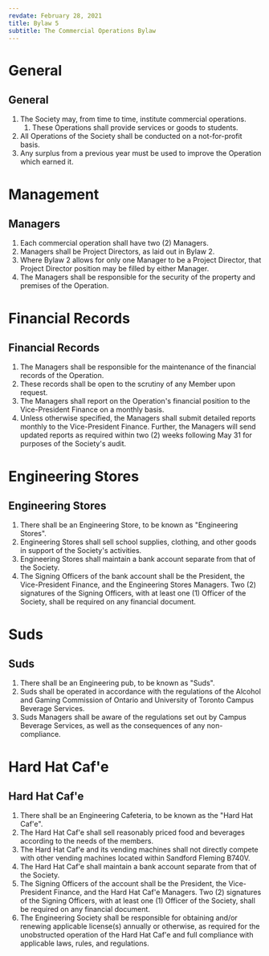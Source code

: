 ```yaml
---
revdate: February 28, 2021
title: Bylaw 5
subtitle: The Commercial Operations Bylaw
---
```


# General

## General
1. The Society may, from time to time, institute commercial operations.
   1. These Operations shall provide services or goods to students.
2. All Operations of the Society shall be conducted on a not-for-profit basis.
3. Any surplus from a previous year must be used to improve the Operation which earned it.

# Management

## Managers
1. Each commercial operation shall have two (2) Managers.
2. Managers shall be Project Directors, as laid out in Bylaw 2.
3. Where Bylaw 2 allows for only one Manager to be a Project Director, that Project Director position may be filled by either Manager.
4. The Managers shall be responsible for the security of the property and premises of the Operation.

# Financial Records

## Financial Records
1. The Managers shall be responsible for the maintenance of the financial records of the Operation.
2. These records shall be open to the scrutiny of any Member upon request.
3. The Managers shall report on the Operation's financial position to the Vice-President Finance on a monthly basis.
4. Unless otherwise specified, the Managers shall submit detailed reports monthly to the Vice-President Finance. Further, the Managers will send updated reports as required within two (2) weeks following May 31 for purposes of the Society's audit.

# Engineering Stores

## Engineering Stores
1. There shall be an Engineering Store, to be known as "Engineering Stores".
2. Engineering Stores shall sell school supplies, clothing, and other goods in support of the Society's activities.
3. Engineering Stores shall maintain a bank account separate from that of the Society.
4. The Signing Officers of the bank account shall be the President, the Vice-President Finance, and the Engineering Stores Managers. Two (2) signatures of the Signing Officers, with at least one (1) Officer of the Society, shall be required on any financial document.

# Suds

## Suds
1. There shall be an Engineering pub, to be known as "Suds".
2. Suds shall be operated in accordance with the regulations of the Alcohol and Gaming Commission of Ontario and University of Toronto Campus Beverage Services.
3. Suds Managers shall be aware of the regulations set out by Campus Beverage Services, as well as the consequences of any non-compliance.

# Hard Hat Caf\'e

## Hard Hat Caf\'e
1. There shall be an Engineering Cafeteria, to be known as the "Hard Hat Caf\'e".
2. The Hard Hat Caf\'e shall sell reasonably priced food and beverages according to the needs of the members.
3. The Hard Hat Caf\'e and its vending machines shall not directly compete with other vending machines located within Sandford Fleming B740V.
4. The Hard Hat Caf\'e shall maintain a bank account separate from that of the Society.
5. The Signing Officers of the account shall be the President, the Vice-President Finance, and the Hard Hat Caf\'e Managers. Two (2) signatures of the Signing Officers, with at least one (1) Officer of the Society, shall be required on any financial document.
6. The Engineering Society shall be responsible for obtaining and/or renewing applicable license(s) annually or otherwise, as required for the unobstructed operation of the Hard Hat Caf\'e and full compliance with applicable laws, rules, and regulations.